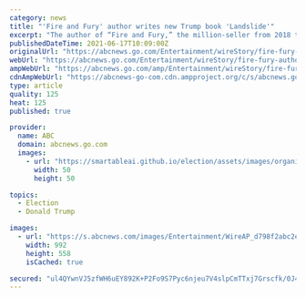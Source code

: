 ```yaml
---
category: news
title: "'Fire and Fury' author writes new Trump book 'Landslide'"
excerpt: "The author of “Fire and Fury,” the million-seller from 2018 that helped launched the wave of inside accounts of the Trump White House, will have a last look coming out next month"
publishedDateTime: 2021-06-17T10:09:00Z
originalUrl: "https://abcnews.go.com/Entertainment/wireStory/fire-fury-author-writes-trump-book-landslide-78331930"
webUrl: "https://abcnews.go.com/Entertainment/wireStory/fire-fury-author-writes-trump-book-landslide-78331930"
ampWebUrl: "https://abcnews.go.com/amp/Entertainment/wireStory/fire-fury-author-writes-trump-book-landslide-78331930"
cdnAmpWebUrl: "https://abcnews-go-com.cdn.ampproject.org/c/s/abcnews.go.com/amp/Entertainment/wireStory/fire-fury-author-writes-trump-book-landslide-78331930"
type: article
quality: 125
heat: 125
published: true

provider:
  name: ABC
  domain: abcnews.go.com
  images:
    - url: "https://smartableai.github.io/election/assets/images/organizations/abcnews.go.com-50x50.jpg"
      width: 50
      height: 50

topics:
  - Election
  - Donald Trump

images:
  - url: "https://s.abcnews.com/images/Entertainment/WireAP_d798f2abc2e04a698da13553b95b0f68_16x9_992.jpg"
    width: 992
    height: 558
    isCached: true

secured: "ul4QYwnVJ5zfWH6uEY892K+P2Fo9S7Pyc6njeu7V4slpCmTTxj7Grscfk/0J45kO+pfV1vQxw92ZFkVTqY7SbjAmh+v3FmYL6h3hr5W+hjWjk5k+R0WS0ajQekYeN67mgEu8pi2dE5wZOO7pg+NBwSH53kqx+MzErw3SccfD7n0OO+e3cOZTzixRRssWmf4VOF+2U8AHA5XUeHHcZFKshKxFgFba3N+uoCHr4OjwdSZfmqy/QAKRwaaKGTREnS1JkGpqR56/h3J2INHaMmODZccKyI+hmmOhV/3/Swcb8Mgns93zOV7T1ynxw5AXFoX5BvCWk627uvvRyoHwP93KFHlEfG6yeCKRXY9h2TTWC54=;J6O5+m7KS2izmFJVkQhH2Q=="
---
```


